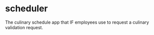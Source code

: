 # scheduler
The culinary schedule app that IF employees use to request a culinary validation request.
